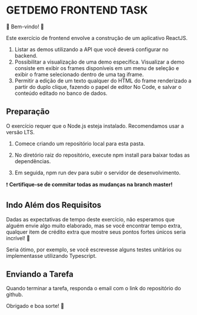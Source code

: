 # GETDEMO FRONTEND TASK

💫 Bem-vindo! 🎉

Este exercício de frontend envolve a construção de um aplicativo ReactJS.

1. Listar as demos utilizando a API que você deverá configurar no backend.
2. Possibilitar a visualização de uma demo específica. Visualizar a demo consiste em exibir os frames disponíveis em um menu de seleção e exibir o frame selecionado dentro de uma tag iframe.
3. Permitir a edição de um texto qualquer do HTML do frame renderizado a partir do duplo clique, fazendo o papel de editor No Code, e salvar o conteúdo editado no banco de dados.

## Preparação

O exercício requer que o Node.js esteja instalado. Recomendamos usar a versão LTS.

1. Comece criando um repositório local para esta pasta.

2. No diretório raiz do repositório, execute npm install para baixar todas as dependências.

3. Em seguida, npm run dev para subir o servidor de desenvolvimento.

❗️ **Certifique-se de commitar todas as mudanças na branch master!**


## Indo Além dos Requisitos

Dadas as expectativas de tempo deste exercício, não esperamos que alguém envie algo muito elaborado, mas se você encontrar tempo extra, qualquer item de crédito extra que mostre seus pontos fortes únicos seria incrível! 🙌

Seria ótimo, por exemplo, se você escrevesse alguns testes unitários ou implementasse utilizando Typescript.

## Enviando a Tarefa

Quando terminar a tarefa, responda o email com o link do repositório do github.

Obrigado e boa sorte! 🙏